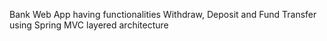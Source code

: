 Bank Web App having functionalities Withdraw, Deposit and Fund Transfer using Spring MVC layered architecture
